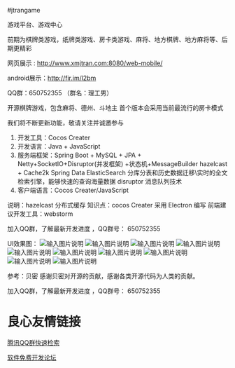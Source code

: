 #jtrangame

游戏平台、游戏中心

前期为棋牌类游戏，纸牌类游戏、房卡类游戏、麻将、地方棋牌、地方麻将等、后期更精彩

网页展示 : http://www.xmjtran.com:8080/web-mobile/

android展示：http://fir.im/l2bm

QQ群：650752355   （群名：理工男）


开源棋牌游戏，包含麻将、德州、斗地主
首个版本会采用当前最流行的房卡模式

我们将不断更新功能，敬请关注并诚邀参与

1. 开发工具：Cocos Creater
1. 开发语言：Java + JavaScript
1. 服务端框架：Spring Boot + MySQL + JPA + Netty+SocketIO+Disruptor(并发框架) +状态机+MessageBuilder
              hazelcast + Cache2k
              Spring Data ElasticSearch  分库分表和历史数据迁移\实时的全文检索引擎，能够快速的查询海量数据
              disruptor 消息队列技术
1. 客户端语言：Cocos Creater/JavaScript

说明：hazelcast 分布式缓存
知识点：cocos Creater 采用 Electron 编写
    前端建议开发工具：webstorm 
      
      
加入QQ群，了解最新开发进度 ，QQ群号： 650752355

UI效果图：
![输入图片说明](https://git.oschina.net/uploads/images/2017/0719/192826_1d6f397f_1387891.png "屏幕截图.png")
![输入图片说明](https://git.oschina.net/uploads/images/2017/0709/131509_9a969010_1387891.jpeg "在这里输入图片标题")
![输入图片说明](https://git.oschina.net/uploads/images/2017/0719/192845_5526c6bf_1387891.png "屏幕截图.png")
![输入图片说明](https://git.oschina.net/uploads/images/2017/0719/192900_a0dee563_1387891.png "屏幕截图.png")
![输入图片说明](https://git.oschina.net/uploads/images/2017/0719/192913_d65bc3cd_1387891.png "屏幕截图.png")
![输入图片说明](https://git.oschina.net/uploads/images/2017/0719/192926_298b49ff_1387891.png "屏幕截图.png")
![输入图片说明](https://git.oschina.net/uploads/images/2017/0719/192938_28a2548f_1387891.png "屏幕截图.png")
![输入图片说明](https://git.oschina.net/uploads/images/2017/0719/192954_eeba8b49_1387891.png "屏幕截图.png")
![输入图片说明](https://git.oschina.net/uploads/images/2017/0719/193004_066f1ad5_1387891.png "屏幕截图.png")
![输入图片说明](https://git.oschina.net/uploads/images/2017/0709/131509_9a969010_1387891.jpeg "在这里输入图片标题")

参考：贝密 感谢贝密对开源的贡献，感谢各类开源代码为人类的贡献。



加入QQ群，了解最新开发进度 ，QQ群号： 650752355

 # 良心友情链接

[腾讯QQ群快速检索](http://u.720life.cn/s/8cf73f7c)

[软件免费开发论坛](http://u.720life.cn/s/bbb01dc0)